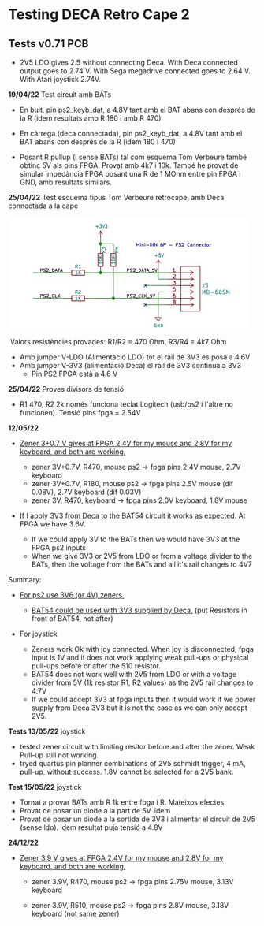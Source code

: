 # Testing DECA Retro Cape 2 



## Tests v0.71 PCB

* 2V5 LDO gives 2.5 without connecting Deca. With Deca connected output goes to 2.74 V. With Sega megadrive connected goes to 2.64 V. With Atari joystick 2.74V.

**19/04/22** Test circuit amb BATs

* En buit, pin ps2_keyb_dat, a 4.8V tant amb el BAT abans con després de la R (idem resultats amb R 180 i amb R 470)

* En càrrega (deca connectada), pin ps2_keyb_dat, a 4.8V tant amb el BAT abans con després de la R (idem 180 i 470)

* Posant R pullup (i sense BATs) tal com esquema Tom Verbeure també obtinc 5V als pins FPGA. Provat amb 4k7 i 10k.    També he provat de simular impedància FPGA posant una R de 1 MOhm entre pin FPGA i GND, amb resultats similars.

**25/04/22**  Test esquema tipus Tom Verbeure retrocape, amb Deca connectada a la cape

![tom-verbeure-retrocape_pullups](datasheets-references/Ref_ps2/tom-verbeure-retrocape_pullups.jpg)

​										Valors resistències provades: R1/R2 = 470 Ohm, R3/R4 = 4k7 Ohm 

* Amb jumper V-LDO  (Alimentació LDO) tot el rail de 3V3 es posa a 4.6V 
* Amb jumper V-3V3  (alimentació Deca) el rail de 3V3 continua a 3V3 
  * Pin PS2 FPGA està a 4.6 V

**25/04/22** Proves divisors de tensió

* R1 470, R2 2k   només funciona teclat Logitech (usb/ps2 i l'altre no funcionen). Tensió pins fpga = 2.54V

  

**12/05/22**

* <u>Zener 3+0.7 V gives at FPGA 2.4V for my mouse and 2.8V for my keyboard, and both are working.</u>
  * zener 3V+0.7V,   R470,  mouse ps2 -> fpga pins 2.4V mouse, 2.7V keyboard
  * zener 3V+0.7V,   R180,  mouse ps2 -> fpga pins 2.5V mouse (dif 0.08V), 2.7V keyboard (dif 0.03V)
  * zener 3V,    R470, keyboard -> fpga pins 2.0V keyboard, 1.8V mouse 

* If I apply 3V3 from Deca to the BAT54 circuit it works as expected. At FPGA we have 3.6V.
  * If we could apply 3V to the BATs then we would have 3V3 at the FPGA ps2 inputs
  * When we give 3V3 or 2V5 from LDO or from a voltage divider to the BATs, then the voltage from the  BATs and all it's rail changes to 4V7

Summary:

* <u>For ps2 use 3V6 (or 4V) zeners.</u> 
  * <u>BAT54 could be used with 3V3 supplied by Deca.</u> (put Resistors in front of BAT54, not after)

* For joystick 
  * Zeners work Ok with joy connected. When joy is disconnected, fpga input is 1V and it does not work applying weak pull-ups or physical pull-ups before or after the 510 resistor.
  * BAT54 does not work well with 2V5 from LDO or with a voltage divider from 5V (1k resistor R1, R2 values) as the 2V5 rail changes to 4.7V
  * If we could accept 3V3  at fpga inputs then it would work if we power supply from Deca 3V3 but it is not the case as we can only accept 2V5.

**Tests 13/05/22** joystick

* tested zener circuit with limiting resitor before and after the zener.  Weak Pull-up still not working.
* tryed quartus pin planner combinations of 2V5 schmidt trigger, 4 mA, pull-up, without success. 
  1.8V cannot be selected for a 2V5 bank.

**Test 15/05/22** joystick

* Tornat a provar BATs amb R 1k entre fpga i R.  Mateixos efectes.
* Provat de posar un diode a la part de 5V. idem
* Provat de posar un diode a la sortida de 3V3 i alimentar el circuit de 2V5 (sense ldo). idem resultat puja tensió a 4.8V

**24/12/22**

* <u>Zener 3.9 V gives at FPGA 2.4V for my mouse and 2.8V for my keyboard, and both are working.</u>

  * zener 3.9V,   R470,  mouse ps2 -> fpga pins 2.75V mouse, 3.13V keyboard

  * zener 3.9V,   R510,  mouse ps2 -> fpga pins 2.8V mouse, 3.18V keyboard  (not same zener)

    

    
